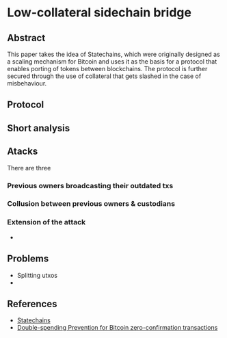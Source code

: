 # Low-collateral sidechain bridge
## Abstract
This paper takes the idea of Statechains, which were originally designed as a scaling mechanism for Bitcoin and uses it as the basis for a protocol that enables porting of tokens between blockchains. The protocol is further secured through the use of collateral that gets slashed in the case of misbehaviour.

## Protocol


## Short analysis

## Atacks
There are three
### Previous owners broadcasting their outdated txs
### Collusion between previous owners & custodians

### Extension of the attack
- 

## Problems
- Splitting utxos
- 

## References
- [Statechains](https://github.com/RubenSomsen/rubensomsen.github.io/blob/master/img/statechains.pdf)
- [Double-spending Prevention for Bitcoin zero-confirmation transactions](https://eprint.iacr.org/2017/394.pdf)
